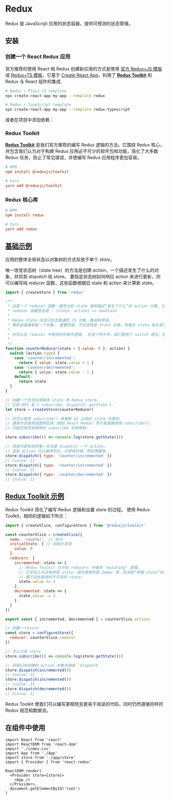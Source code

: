 # Redux

Redux 是 JavaScript 应用的状态容器，提供可预测的状态管理。

## 安装

### 创建一个 React Redux 应用

官方推荐的使用 React 和 Redux 创建新应用的方式是使用 [官方 Redux+JS 模版](https://github.com/reduxjs/cra-template-redux)或 [Redux+TS 模板](https://github.com/reduxjs/cra-template-redux-typescript)，它基于 [Create React App](https://github.com/facebook/create-react-app)，利用了 **[Redux Toolkit](https://redux-toolkit.js.org/)** 和 Redux 与 React 组件的集成.

```bash
# Redux + Plain JS template
npx create-react-app my-app --template redux

# Redux + TypeScript template
npx create-react-app my-app --template redux-typescript
```

或者在项目中添加依赖：

### Redux Toolkit

[**Redux Toolkit**](https://redux-toolkit.js.org/) 是我们官方推荐的编写 Redux 逻辑的方法。它围绕 Redux 核心，并包含我们认为对于构建 Redux 应用必不可少的软件包和功能，简化了大多数 Redux 任务，防止了常见错误，并使编写 Redux 应用程序更加容易。

```ini
# NPM
npm install @reduxjs/toolkit

# Yarn
yarn add @reduxjs/toolkit
```

### Redux 核心库

```ini
# NPM
npm install redux

# Yarn
yarn add redux
```

## [基础示例](https://cn.redux.js.org/introduction/getting-started#基础示例)

应用的整体全局状态以对象树的方式存放于单个 *store*。 

唯一改变状态树（state tree）的方法是创建 *action*，一个描述发生了什么的对象，并将其 *dispatch* 给 store。 要指定状态树如何响应 action 来进行更新，你可以编写纯 *reducer* 函数，这些函数根据旧 state 和 action 来计算新 state。

```js
import { createStore } from 'redux'

/**
 * 这是一个 reducer 函数：接受当前 state 值和描述“发生了什么”的 action 对象，它返回一个新的 state 值。
 * reducer 函数签名是 : (state, action) => newState
 *
 * Redux state 应该只包含普通的 JS 对象、数组和原语。
 * 根状态值通常是一个对象。 重要的是，不应该改变 state 对象，而是在 state 发生变化时返回一个新对象。
 *
 * 你可以在 reducer 中使用任何条件逻辑。 在这个例子中，我们使用了 switch 语句，但这不是必需的。
 * 
 */
function counterReducer(state = { value: 0 }, action) {
  switch (action.type) {
    case 'counter/incremented':
      return { value: state.value + 1 }
    case 'counter/decremented':
      return { value: state.value - 1 }
    default:
      return state
  }
}

// 创建一个包含应用程序 state 的 Redux store。
// 它的 API 有 { subscribe, dispatch, getState }.
let store = createStore(counterReducer)

// 你可以使用 subscribe() 来更新 UI 以响应 state 的更改。
// 通常你会使用视图绑定库（例如 React Redux）而不是直接使用 subscribe()。
// 可能还有其他用例对 subscribe 也有帮助。

store.subscribe(() => console.log(store.getState()))

// 改变内部状态的唯一方法是 dispatch 一个 action。
// 这些 action 可以被序列化、记录或存储，然后再重放。
store.dispatch({ type: 'counter/incremented' })
// {value: 1}
store.dispatch({ type: 'counter/incremented' })
// {value: 2}
store.dispatch({ type: 'counter/decremented' })
// {value: 1}
```

## [Redux Toolkit 示例](https://cn.redux.js.org/introduction/getting-started#redux-toolkit-示例)

Redux Toolkit 简化了编写 Redux 逻辑和设置 store 的过程。 使用 Redux Toolkit，相同的逻辑如下所示：

```js
import { createSlice, configureStore } from '@reduxjs/toolkit'

const counterSlice = createSlice({
  name: 'counter', // 标识
  initialState: { // 初始化状态
    value: 0
  },
  reducers: {
    incremented: state => {
      // Redux Toolkit 允许在 reducers 中编写 "mutating" 逻辑。
      // 它实际上并没有改变 state，因为使用的是 Immer 库，检测到“草稿 state”的变化并产生一个全新的，
      // 基于这些更改的不可变的 state。
      state.value += 1
    },
    decremented: state => {
      state.value -= 1
    }
  }
})

export const { incremented, decremented } = counterSlice.actions

// 创建一个store
const store = configureStore({
  reducer: counterSlice.reducer
})

// 可以订阅 store
store.subscribe(() => console.log(store.getState()))

// 将我们所创建的 action 对象传递给 `dispatch`
store.dispatch(incremented())
// {value: 1}
store.dispatch(incremented())
// {value: 2}
store.dispatch(decremented())
// {value: 1}
```

Redux Toolkit 使我们可以编写更精短且更易于阅读的代码，同时仍然遵循同样的 Redux 规范和数据流。

## 在组件中使用

```react
import React from 'react'
import ReactDOM from 'react-dom'
import './index.css'
import App from './App'
import store from './app/store'
import { Provider } from 'react-redux'

ReactDOM.render(
  <Provider store={store}>
    <App />
  </Provider>,
  document.getElementById('root')
)
```

